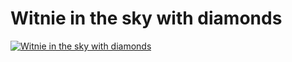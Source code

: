 <!--
  id: 830
  date: 2011-02-02T23:39:45
  modified: 2011-02-02T23:39:45
  slug: witnie-in-the-sky-with-diamonds
  type: post
  excerpt: [object Object]
  content: <p><a href="http://www.flickr.com/photos/sjeiti/5411825070/" title="Witnie in the sky with diamonds" class="flickr-image alignnone"><img src="http://farm6.static.flickr.com/5138/5411825070_d1e14a106d.jpg" alt="Witnie in the sky with diamonds" class=""  /></a></p> 
  categories: illustration
  tags: Sketchbook pro
-->

# Witnie in the sky with diamonds

<p><a href="http://www.flickr.com/photos/sjeiti/5411825070/" title="Witnie in the sky with diamonds" class="flickr-image alignnone"><img src="http://farm6.static.flickr.com/5138/5411825070_d1e14a106d.jpg" alt="Witnie in the sky with diamonds" class=""  /></a></p>

